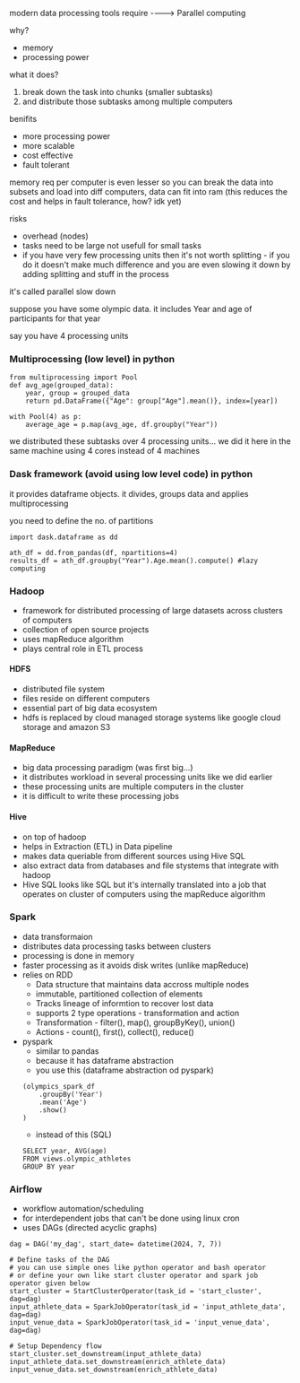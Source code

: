 modern data processing tools require ----> Parallel computing

why?
- memory
- processing power

what it does?
 
1. break down the task into chunks (smaller subtasks)
2. and distribute those subtasks among multiple computers


benifits

- more processing power
- more scalable
- cost effective
- fault tolerant

memory req per computer is even lesser so you can break the data into subsets and load into diff computers, data can fit into ram (this reduces the cost and helps in fault tolerance, how? idk yet)

risks

- overhead (nodes)
- tasks need to be large not usefull for small tasks
- if you have very few processing units then it's not worth splitting - if you do it doesn't make much difference and you are even slowing it down by adding splitting and stuff in the process

it's called parallel slow down

suppose you have some olympic data. it includes Year and age of participants for that year

say you have 4 processing units

### Multiprocessing (low level) in python

```
from multiprocessing import Pool
def avg_age(grouped_data):
    year, group = grouped_data
    return pd.DataFrame({"Age": group["Age"].mean()}, index=[year])

with Pool(4) as p:
    average_age = p.map(avg_age, df.groupby("Year"))
```

we distributed these subtasks over 4 processing units... we did it here in the same machine using 4 cores instead of 4 machines

### Dask framework (avoid using low level code) in python

it provides dataframe objects. it divides, groups data and applies multiprocessing

you need to define the no. of partitions

```
import dask.dataframe as dd

ath_df = dd.from_pandas(df, npartitions=4)
results_df = ath_df.groupby("Year").Age.mean().compute() #lazy computing

```

### Hadoop
- framework for distributed processing of large datasets across clusters of computers
- collection of open source projects
- uses mapReduce algorithm
- plays central role in ETL process

#### HDFS 
- distributed file system
- files reside on different computers
- essential part of big data ecosystem
- hdfs is replaced by cloud managed storage systems like google cloud storage and amazon S3

#### MapReduce
- big data processing paradigm (was first big...)
- it distributes workload in several processing units like we did earlier
- these processing units are multiple computers in the cluster
- it is difficult to write these processing jobs

#### Hive
- on top of hadoop
- helps in Extraction (ETL) in Data pipeline
- makes data queriable from different sources using Hive SQL
- also extract data from databases and file stystems that integrate with hadoop
- Hive SQL looks like SQL but it's internally translated into a job that operates on cluster of computers using the mapReduce algorithm

### Spark
- data transformaion
- distributes data processing tasks between clusters
- processing is done in memory
- faster processing as it avoids disk writes (unlike mapReduce)
- relies on RDD 
    - Data structure that maintains data accross multiple nodes
    - immutable, partitioned collection of elements
    - Tracks lineage of informtion to recover lost data
    - supports 2 type operations - transformation and action
    - Transformation - filter(), map(), groupByKey(), union()
    - Actions - count(), first(), collect(), reduce()
- pyspark
    - similar to pandas
    - because it has dataframe abstraction
    - you use this (dataframe abstraction od pyspark)
    ```
    (olympics_spark_df
        .groupBy('Year')
        .mean('Age')
        .show()
    )
    ```
    - instead of this (SQL)
    ```
    SELECT year, AVG(age)
    FROM views.olympic_athletes
    GROUP BY year
    ```

### Airflow
- workflow automation/scheduling
- for interdependent jobs that can't be done using linux cron
- uses DAGs (directed acyclic graphs)

```
dag = DAG('my_dag', start_date= datetime(2024, 7, 7))

# Define tasks of the DAG
# you can use simple ones like python operator and bash operator 
# or define your own like start cluster operator and spark job operator given below
start_cluster = StartClusterOperator(task_id = 'start_cluster', dag=dag)
input_athlete_data = SparkJobOperator(task_id = 'input_athlete_data', dag=dag)
input_venue_data = SparkJobOperator(task_id = 'input_venue_data', dag=dag)

# Setup Dependency flow
start_cluster.set_downstream(input_athlete_data)
input_athlete_data.set_downstream(enrich_athlete_data)
input_venue_data.set_downstream(enrich_athlete_data)
```